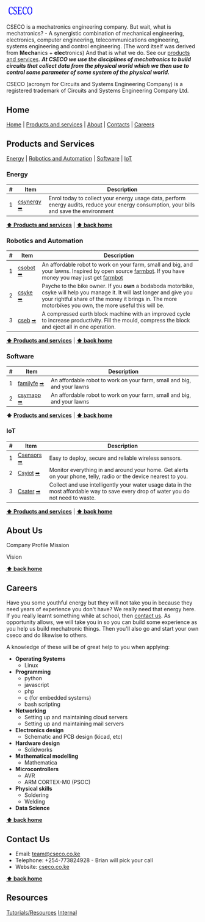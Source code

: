 ## <img src="https://github.com/cseco/cseco/blob/dev/public/images/csecologo.svg" width="15%">

CSECO is a mechatronics engineering company. But wait, what is mechatronics? - A synergistic combination of mechanical engineering, electronics, computer engineering, telecommunications engineering, systems engineering and control engineering. (The word itself was derived from **Mecha**nics + **elec**tronics) And that is what we do. See our [products and services](#products-and-services). ***At CSECO we use the disciplines of mechatronics to build circuits that collect data from the physical world which we then use to control some parameter of some system of the physical world.*** 

CSECO (acronym for Circuits and Systems Engineering Company) is a registered trademark of Circuits and Systems Engineering Company Ltd.

## Home
[Home](#home) | [Products and services](#products-and-services) | [About](#about-us) | [Contacts](#contact-us) | [Careers](#careers)

## Products and Services
[Energy](#energy) | [Robotics and Automation](#robotics-and-automation) | [Software](#software) | [IoT](#iot)

### Energy
\# | Item                                                                       | Description                                                                                             
-- | -------------------------------------------------------------------------- | ----------------------------------------------------------------------------------------------------------
1  | [csynergy](#csynergy) [➡](http://www.cseco.co.ke#csynergy)    | Enrol today to collect your energy usage data, perform energy audits, reduce your energy consumption, your bills and save the environment 

**[⬆ Products and services](#products-and-services)** | **[⬆ back home](#home)**

### Robotics and Automation
\# | Item                                                                       | Description                                                                                             
-- | -------------------------------------------------------------------------- | ----------------------------------------------------------------------------------------------------------
1  | [csobot](#csobot) [➡](http://www.cseco.co.ke#csobot)    | An affordable robot to work on your farm, small and big, and your lawns. Inspired by open source [farmbot](http://farm.bot/). If you have money you may just get [farmbot](http://farm.bot/)
2  | [csyke](#csyke) [➡](http://www.cseco.co.ke#csyke)    | Psyche to the bike owner. If you **own** a bodaboda motorbike, csyke will help you manage it. It will last longer and give you your rightful share of the money it brings in. The more motorbikes you own, the more useful this will be. 
3  | [cseb](#cseb) [➡](http://www.cseco.co.ke#cseb)    | A compressed earth block machine with an improved cycle to increase productivity. Fill the mould, compress the block and eject all in one operation.

**[⬆ Products and services](#products-and-services)** | **[⬆ back home](#home)**

### Software
\# | Item                                                                       | Description                                                                                             
-- | -------------------------------------------------------------------------- | ----------------------------------------------------------------------------------------------------------
1  | [familyfe](#familyfe) [➡](http://www.cseco.co.ke#familyfe)    | An affordable robot to work on your farm, small and big, and your lawns
2  | [csymapp](#csymapp) [➡](http://www.cseco.co.ke#csymapp)    | An affordable robot to work on your farm, small and big, and your lawns

**⬆ [Products and services](#products-and-services)** | **[⬆ back home](#home)**

### IoT
\# | Item                                                                       | Description                                                                                             
-- | -------------------------------------------------------------------------- | ----------------------------------------------------------------------------------------------------------
1  | [Csensors](#csensors) [➡](http://www.cseco.co.ke#csensors) | Easy to deploy, secure and reliable wireless sensors.
2  | [Csyiot](#csyiot) [➡](http://www.cseco.co.ke#csyiot) | Monitor everything in and around your home. Get alerts on your phone, telly, radio or the device nearest to you.
3  | [Csater](#csater) [➡](http://www.cseco.co.ke#csater)    |   Collect and use intelligently your water usage data in the most affordable way to save every drop of water you do not need to waste.

**[⬆ Products and services](#products-and-services)** | **[⬆ back home](#home)**

## About Us
Company Profile
 Mission

 Vision

**[⬆ back home](#home)**

## Careers
Have you some youthful energy but they will not take you in because they need years of experience you don't have? We really need that energy here. If you really learnt something while at school, then [contact us](#contact-us). As opportunity allows, we will take you in so you can build some experience as you help us build mechatronic things. Then you'll also go and start your own cseco and do likewise to others.

A knowledge of these will be of great help to you when applying:
- **Operating Systems**
  - Linux
- **Programming**
  - python
  - javascript
  - php
  - c (for embedded systems)
  - bash scripting
- **Networking**
  - Setting up and maintaining cloud servers
  - Setting up and maintaining mail servers
- **Electronics design**
  - Schematic and PCB design (kicad, etc) 
- **Hardware design**
  - Solidworks
- **Mathematical modelling**
  - Mathematica
- **Microcontrollers**
  - AVR
  - ARM CORTEX-M0 (PSOC)
- **Physical skills**
  - Soldering
  - Welding
- **Data Science**

**[⬆ back home](#home)**

## Contact Us
 - Email: team@cseco.co.ke
 - Telephone: +254-773824928 - Brian will pick your call
 - Website: [cseco.co.ke](http://www.cseco.co.ke)

**[⬆ back home](#home)**

## Resources
[Tutorials/Resources](https://github.com/cseco/cseco/tree/dev/resources)
[Internal](https://github.com/cseco/cseco/tree/dev/internal)